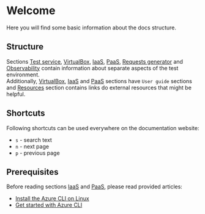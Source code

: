 # Welcome

Here you will find some basic information about the docs structure.

## Structure
Sections [Test service](./server_app/test_service.md), [VirtualBox](./VirtualBox/virtualbox.md), [IaaS](./IaaS/iaas.md), [PaaS](./PaaS/paas.md), [Requests generator](./requests_generator/requests_generator.md) and [Observability](./observability/observability.md) contain information about separate aspects of the test environment.  
Additionally, [VirtualBox](./VirtualBox/virtualbox.md), [IaaS](./IaaS/iaas.md) and [PaaS](./PaaS/paas.md) sections have `User guide` sections and [Resources](./resources.md) section contains links do external resources that might be helpful.  

## Shortcuts
Following shortcuts can be used everywhere on the documentation website:  
- `s` - search text  
- `n` - next page  
- `p` - previous page  

## Prerequisites
Before reading sections [IaaS](./IaaS/iaas.md) and [PaaS](./PaaS/paas.md), please read provided articles:  
- [Install the Azure CLI on Linux](https://learn.microsoft.com/en-us/cli/azure/install-azure-cli-linux?pivots=apt)  
- [Get started with Azure CLI](https://learn.microsoft.com/en-us/cli/azure/get-started-with-azure-cli)  
